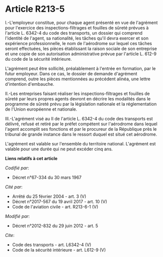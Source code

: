 # Article R213-5

I.-L'employeur constitue, pour chaque agent présenté en vue de l'agrément pour l'exercice des inspections-filtrages et
fouilles de sûreté prévues à l'article L. 6342-4 du code des transports, un dossier qui comprend l'identité de l'agent, sa
nationalité, les tâches qu'il devra exercer et son expérience professionnelle, le nom de l'aérodrome sur lequel ces tâches
seront effectuées, les pièces établissant la raison sociale de son entreprise et une copie de son autorisation administrative
prévue par l'article L. 612-9 du code de la sécurité intérieure. 

L'agrément peut être sollicité, préalablement à l'entrée en formation, par le futur employeur. Dans ce cas, le dossier de
demande d'agrément comprend, outre les pièces mentionnées au précédent alinéa, une lettre d'intention d'embauche. 

II.-Les entreprises faisant réaliser les inspections-filtrages et fouilles de sûreté par leurs propres agents devront en
décrire les modalités dans le programme de sûreté prévu par la législation nationale et la réglementation de l'Union
européenne et nationale. 

III.-L'agrément visé au II de l'article L. 6342-4 du code des transports est délivré, refusé et retiré par le préfet
compétent sur l'aérodrome dans lequel l'agent accomplit ses fonctions et par le procureur de la République près le tribunal
de grande instance dans le ressort duquel est situé cet aérodrome. 

L'agrément est valable sur l'ensemble du territoire national. L'agrément est valable pour une durée qui ne peut excéder cinq
ans.

**Liens relatifs à cet article**

_Codifié par_:

  - Décret n°67-334 du 30 mars 1967

_Cité par_:

  - Arrêté du 25 février 2004 - art. 3 (V)
  - Décret n°2017-567 du 19 avril 2017 - art. 10 (V)
  - Code de l'aviation civile - art. R213-6-1 (V)

_Modifié par_:

  - Décret n°2012-832 du 29 juin 2012 - art. 5

_Cite_:

  - Code des transports - art. L6342-4 (V)
  - Code de la sécurité intérieure - art. L612-9 (V)
